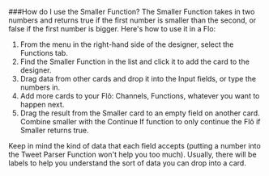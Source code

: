 ###How do I use the Smaller Function?
The Smaller Function takes in two numbers and returns true if the first number is smaller than the second, or false if the first number is bigger. Here's how to use it in a Flo:

1. From the menu in the right-hand side of the designer, select the Functions tab.
2. Find the Smaller Function in the list and click it to add the card to the designer. 
3. Drag data from other cards and drop it into the Input fields, or type the numbers in. 
4. Add more cards to your Flõ: Channels, Functions, whatever you want to happen next. 
5. Drag the result from the Smaller card to an empty field on another card. Combine smaller with the Continue If function to only continue the Flõ if Smaller returns true. 

Keep in mind the kind of data that each field accepts (putting a number into the Tweet Parser Function won't help you too much). Usually, there will be labels to help you understand the sort of data you can drop into a card. 